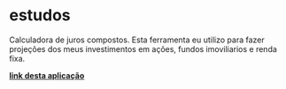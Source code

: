 # estudos
Calculadora de juros compostos. 
Esta ferramenta eu utilizo para fazer projeções dos meus investimentos em ações, fundos imoviliarios e renda fixa.

[**link desta aplicação**](https://quiet-sorbet-7c3e7b.netlify.app/)
